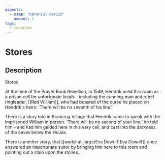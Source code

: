 ```yaml
---
aspects: 
  - name: "baronial period"
    amount: 1
tags:
  - location
---
```


# Stores

## Description
Stores

At the time of the Prayer Book Rebellion, in 1549, Hendrik used this room as a prison cell for unfortunate locals - including the cunning-man and rebel ringleader, [[Red William]], who had boasted of the curse he placed on Hendrik's heirs:  'There will be no seventh of his line.'

There is a story told in Brancrug Village that Hendrik came to speak with the imprisoned William in person. 'There will be no <i>second</i> of your line,' he told him - and had him gelded here in this very cell, and cast into the darkness of the caves below the House.

There is another story, that [[world-at-large/Eva Dewulf|Eva Dewulf]] once answered an importunate suitor by bringing him here to this room and pointing out a stain upon the stones...